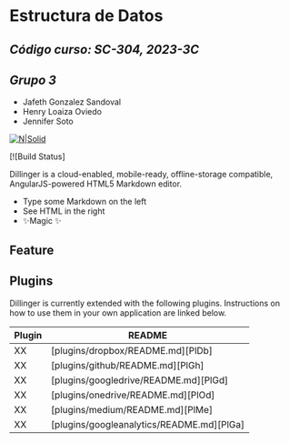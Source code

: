 # Estructura de Datos
## _Código curso: SC-304, 2023-3C_
## _Grupo 3_
- Jafeth Gonzalez Sandoval
- Henry Loaiza Oviedo
- Jennifer Soto


[![N|Solid](https://cldup.com/dTxpPi9lDf.thumb.png)](https://nodesource.com/products/nsolid)

[![Build Status]

Dillinger is a cloud-enabled, mobile-ready, offline-storage compatible,
AngularJS-powered HTML5 Markdown editor.

- Type some Markdown on the left
- See HTML in the right
- ✨Magic ✨

## Feature

## Plugins

Dillinger is currently extended with the following plugins.
Instructions on how to use them in your own application are linked below.

| Plugin | README |
| ------ | ------ |
| XX | [plugins/dropbox/README.md][PlDb] |
| XX | [plugins/github/README.md][PlGh] |
| XX | [plugins/googledrive/README.md][PlGd] |
| XX | [plugins/onedrive/README.md][PlOd] |
| XX | [plugins/medium/README.md][PlMe] |
| XX | [plugins/googleanalytics/README.md][PlGa] |

